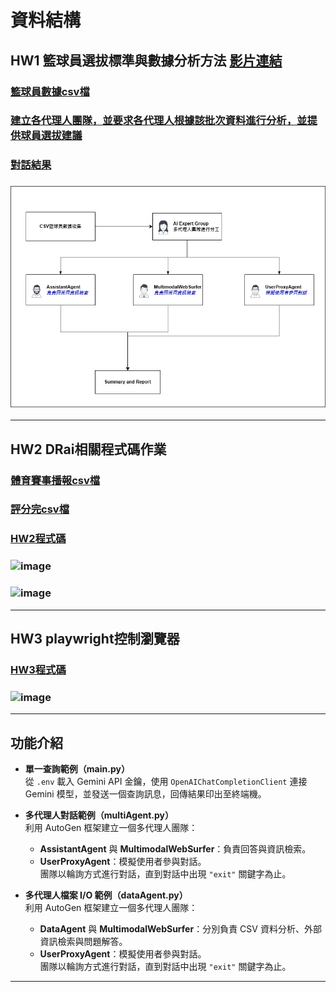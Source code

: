 # 資料結構
## HW1 籃球員選拔標準與數據分析方法 [影片連結](https://youtu.be/RLTrnSKFbCA)
### [籃球員數據csv檔](https://github.com/eason-lin0213/data_structure/blob/main/basketball_stats.csv)
### [建立各代理人團隊，並要求各代理人根據該批次資料進行分析，並提供球員選拔建議](https://github.com/eason-lin0213/data_structure/blob/main/dataAgent.py)
### [對話結果](https://github.com/eason-lin0213/data_structure/blob/main/all_conversation_log.csv)
### ![image](https://github.com/eason-lin0213/data_structure/blob/main/%E8%B3%87%E6%96%99%E7%B5%90%E6%A7%8B%E4%BD%9C%E6%A5%AD1.jpg)
---
## HW2 DRai相關程式碼作業
### [體育賽事播報csv檔](https://github.com/eason-lin0213/data_structure/blob/main/sports_commentary.csv)
### [評分完csv檔](https://github.com/eason-lin0213/data_structure/blob/main/sports_commentary_batch.csv)
### [HW2程式碼](https://github.com/eason-lin0213/data_structure/blob/main/DRai.py)
### ![image](https://github.com/user-attachments/assets/0f218f77-c98c-4853-bb1b-c4007e265994)
### ![image](https://github.com/user-attachments/assets/e35f3af2-53a4-4fa4-bcac-f1318bd906b9)

---
## HW3 playwright控制瀏覽器
### [HW3程式碼](https://github.com/eason-lin0213/data_structure/blob/main/postAI.py)
### ![image](https://github.com/user-attachments/assets/f68120c5-b736-4e19-8de7-8713128073eb)

---
## 功能介紹

- **單一查詢範例（main.py）**  
  從 `.env` 載入 Gemini API 金鑰，使用 `OpenAIChatCompletionClient` 連接 Gemini 模型，並發送一個查詢訊息，回傳結果印出至終端機。

- **多代理人對話範例（multiAgent.py）**  
  利用 AutoGen 框架建立一個多代理人團隊：
  - **AssistantAgent** 與 **MultimodalWebSurfer**：負責回答與資訊檢索。
  - **UserProxyAgent**：模擬使用者參與對話。  
  團隊以輪詢方式進行對話，直到對話中出現 `"exit"` 關鍵字為止。

- **多代理人檔案 I/O 範例（dataAgent.py）**  
  利用 AutoGen 框架建立一個多代理人團隊：
  - **DataAgent** 與 **MultimodalWebSurfer**：分別負責 CSV 資料分析、外部資訊檢索與問題解答。
  - **UserProxyAgent**：模擬使用者參與對話。  
  團隊以輪詢方式進行對話，直到對話中出現 `"exit"` 關鍵字為止。

---
